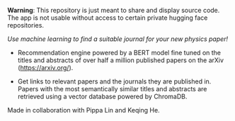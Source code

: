 **Warning**: This repository is just meant to share and display source code. The app is not usable without access to certain private hugging face repositories.

*Use machine learning to find a suitable journal for your new physics paper!*

- Recommendation engine powered by a BERT model fine tuned on the titles and abstracts of over half a million published papers on the arXiv (https://arxiv.org/). 

- Get links to relevant papers and the journals they are published in. Papers with the most semantically similar titles and abstracts are retrieved using a vector database powered by ChromaDB. 

Made in collaboration with Pippa Lin and Keqing He. 
